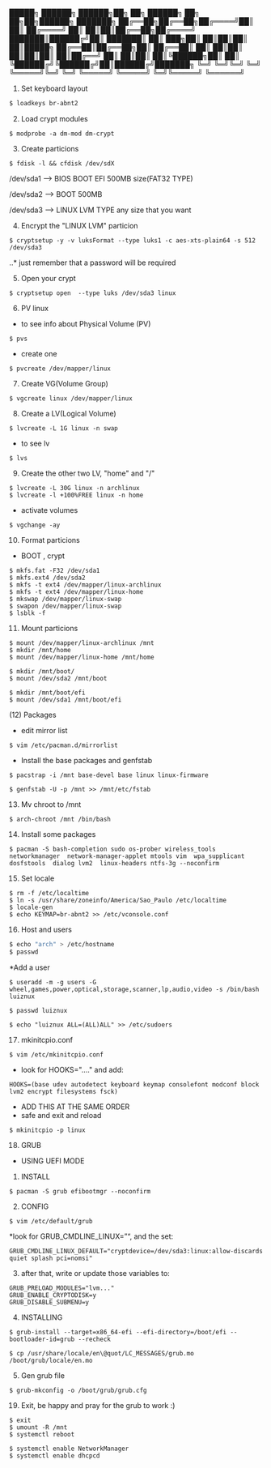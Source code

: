    █████╗ ██████╗  ██████╗██╗  ██╗     ██████╗ ██╗   ██╗██╗██████╗ ███████╗
  ██╔══██╗██╔══██╗██╔════╝██║  ██║    ██╔════╝ ██║   ██║██║██╔══██╗██╔════╝
  ███████║██████╔╝██║     ███████║    ██║  ███╗██║   ██║██║██║  ██║█████╗
  ██╔══██║██╔══██╗██║     ██╔══██║    ██║   ██║██║   ██║██║██║  ██║██╔══╝
  ██║  ██║██║  ██║╚██████╗██║  ██║    ╚██████╔╝╚██████╔╝██║██████╔╝███████╗
  ╚═╝  ╚═╝╚═╝  ╚═╝ ╚═════╝╚═╝  ╚═╝     ╚═════╝  ╚═════╝ ╚═╝╚═════╝ ╚══════╝





1. Set keyboard layout

``` bash
$ loadkeys br-abnt2
```


2. Load crypt modules

```
$ modprobe -a dm-mod dm-crypt
```


3. Create particions

```
$ fdisk -l && cfdisk /dev/sdX
```

/dev/sda1 --> BIOS BOOT EFI 500MB size(FAT32 TYPE)

/dev/sda2 --> BOOT  500MB

/dev/sda3 --> LINUX LVM TYPE any size that you want


4. Encrypt the "LINUX LVM" particion

```
$ cryptsetup -y -v luksFormat --type luks1 -c aes-xts-plain64 -s 512 /dev/sda3
```

..* just remember that a password will be required


5. Open your crypt

```
$ cryptsetup open  --type luks /dev/sda3 linux
```


6. PV linux

* to see info about Physical Volume (PV)

```
$ pvs
```

* create one

```
$ pvcreate /dev/mapper/linux
```


7. Create VG(Volume Group)

```
$ vgcreate linux /dev/mapper/linux
```

8. Create a LV(Logical Volume)

```
$ lvcreate -L 1G linux -n swap
```

* to see lv

```
$ lvs
```

9. Create the other two LV, "home" and "/"

```
$ lvcreate -L 30G linux -n archlinux
$ lvcreate -l +100%FREE linux -n home
```

* activate volumes
```
$ vgchange -ay
```

10. Format particions

* BOOT , crypt

```
$ mkfs.fat -F32 /dev/sda1
$ mkfs.ext4 /dev/sda2
$ mkfs -t ext4 /dev/mapper/linux-archlinux
$ mkfs -t ext4 /dev/mapper/linux-home
$ mkswap /dev/mapper/linux-swap
$ swapon /dev/mapper/linux-swap
$ lsblk -f
```

11. Mount particions

```
$ mount /dev/mapper/linux-archlinux /mnt
$ mkdir /mnt/home
$ mount /dev/mapper/linux-home /mnt/home

$ mkdir /mnt/boot/
$ mount /dev/sda2 /mnt/boot

$ mkdir /mnt/boot/efi
$ mount /dev/sda1 /mnt/boot/efi
```

(12) Packages

* edit mirror list

```
$ vim /etc/pacman.d/mirrorlist
```

* Install the base packages and genfstab

```
$ pacstrap -i /mnt base-devel base linux linux-firmware

$ genfstab -U -p /mnt >> /mnt/etc/fstab
```

13. Mv chroot to /mnt

```
$ arch-chroot /mnt /bin/bash
```

14. Install some packages

```
$ pacman -S bash-completion sudo os-prober wireless_tools networkmanager  network-manager-applet mtools vim  wpa_supplicant dosfstools  dialog lvm2  linux-headers ntfs-3g --noconfirm
```


15. Set locale

```
$ rm -f /etc/localtime
$ ln -s /usr/share/zoneinfo/America/Sao_Paulo /etc/localtime
$ locale-gen
$ echo KEYMAP=br-abnt2 >> /etc/vconsole.conf
```

16. Host and users

```bash
$ echo "arch" > /etc/hostname
$ passwd
```

*Add a user
```
$ useradd -m -g users -G wheel,games,power,optical,storage,scanner,lp,audio,video -s /bin/bash luiznux

$ passwd luiznux

$ echo "luiznux ALL=(ALL)ALL" >> /etc/sudoers
```


17. mkinitcpio.conf

```
$ vim /etc/mkinitcpio.conf
```

* look for HOOKS="...." and add:

```
HOOKS=(base udev autodetect keyboard keymap consolefont modconf block lvm2 encrypt filesystems fsck)
```
* ADD THIS AT THE SAME ORDER
* safe and exit and reload

```
$ mkinitcpio -p linux
```


18. GRUB

* USING UEFI MODE

1. INSTALL
```
$ pacman -S grub efibootmgr --noconfirm
```

2. CONFIG

```
$ vim /etc/default/grub
```

*look for   GRUB_CMDLINE_LINUX=”“, and the set:

```
GRUB_CMDLINE_LINUX_DEFAULT="cryptdevice=/dev/sda3:linux:allow-discards quiet splash pci=nomsi"
```

3. after that, write or update those variables to:
```
GRUB_PRELOAD_MODULES="lvm..."
GRUB_ENABLE_CRYPTODISK=y
GRUB_DISABLE_SUBMENU=y
```

4. INSTALLING

```
$ grub-install --target=x86_64-efi --efi-directory=/boot/efi --bootloader-id=grub --recheck

$ cp /usr/share/locale/en\@quot/LC_MESSAGES/grub.mo /boot/grub/locale/en.mo
```


5. Gen grub file
```
$ grub-mkconfig -o /boot/grub/grub.cfg
```

19. Exit, be happy and pray for the grub to work :)

```
$ exit
$ umount -R /mnt
$ systemctl reboot

$ systemctl enable NetworkManager
$ systemctl enable dhcpcd
```
